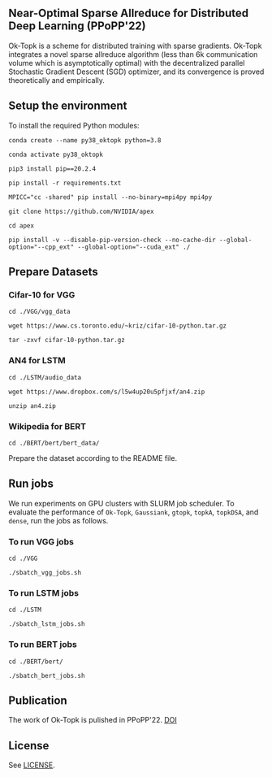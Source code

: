 ## Near-Optimal Sparse Allreduce for Distributed Deep Learning (PPoPP'22)
Ok-Topk is a scheme for distributed training with sparse gradients. Ok-Topk integrates a novel sparse allreduce algorithm (less than 6k communication volume which is asymptotically optimal) with the decentralized parallel Stochastic Gradient Descent (SGD) optimizer, and its convergence is proved theoretically and empirically.

## Setup the environment
To install the required Python modules: 

`conda create --name py38_oktopk python=3.8`

`conda activate py38_oktopk`

`pip3 install pip==20.2.4`

`pip install -r requirements.txt`

`MPICC="cc -shared" pip install --no-binary=mpi4py mpi4py`

`git clone https://github.com/NVIDIA/apex`

`cd apex`

`pip install -v --disable-pip-version-check --no-cache-dir --global-option="--cpp_ext" --global-option="--cuda_ext" ./`

## Prepare Datasets

### Cifar-10 for VGG
`cd ./VGG/vgg_data`

`wget https://www.cs.toronto.edu/~kriz/cifar-10-python.tar.gz`

`tar -zxvf cifar-10-python.tar.gz`

### AN4 for LSTM
`cd ./LSTM/audio_data`

`wget https://www.dropbox.com/s/l5w4up20u5pfjxf/an4.zip`

`unzip an4.zip`

### Wikipedia for BERT
`cd ./BERT/bert/bert_data/`

Prepare the dataset according to the README file.

## Run jobs
We run experiments on GPU clusters with SLURM job scheduler.
To evaluate the performance of `Ok-Topk`, `Gaussiank`, `gtopk`, `topkA`, `topkDSA`, and `dense`, run the jobs as follows.

### To run VGG jobs
`cd ./VGG`

`./sbatch_vgg_jobs.sh`

### To run LSTM jobs
`cd ./LSTM`

`./sbatch_lstm_jobs.sh`

### To run BERT jobs
`cd ./BERT/bert/`

`./sbatch_bert_jobs.sh`

## Publication

The work of Ok-Topk is pulished in PPoPP'22. [DOI](https://doi.org/10.1145/3503221.3508399)

## License

See [LICENSE](LICENSE).

